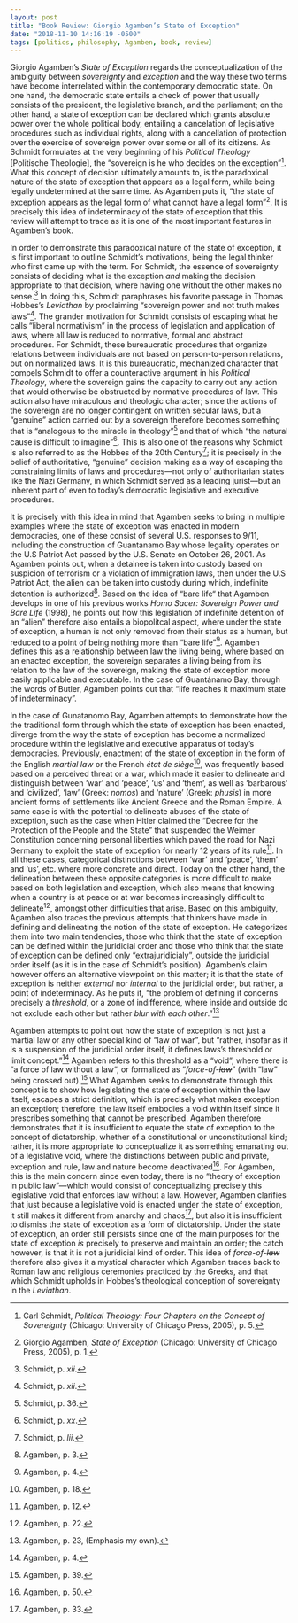 ```yaml
---
layout: post
title: "Book Review: Giorgio Agamben’s State of Exception"
date: "2018-11-10 14:16:19 -0500"
tags: [politics, philosophy, Agamben, book, review]
---
```


Giorgio Agamben’s *State of Exception* regards the conceptualization of the ambiguity between *sovereignty* and *exception* and the way these two terms have become interrelated within the contemporary democratic state. On one hand, the democratic state entails a check of power that usually consists of the president, the legislative branch, and the parliament; on the other hand, a state of exception can be declared which grants absolute power over the whole political body, entailing a cancelation of legislative procedures such as individual rights, along with a cancellation of protection over the exercise of sovereign power over some or all of its citizens. As Schmidt formulates at the very beginning of his *Political Theology* [Politische Theologie], the “sovereign is he who decides on the exception”[^1]. What this concept of decision ultimately amounts to, is the paradoxical nature of the state of exception that appears as a legal form, while being legally undetermined at the same time. As Agamben puts it, “the state of exception appears as the legal form of what cannot have a legal form”[^5]. It is precisely this idea of indeterminacy of the state of exception that this review will attempt to trace as it is one of the most important features in Agamben’s book.

In order to demonstrate this paradoxical nature of the state of exception, it is first important to outline Schmidt’s motivations, being the legal thinker who first came up with the term. For Schmidt, the essence of sovereignty consists of deciding what is the exception *and* making the decision appropriate to that decision, where having one without the other makes no sense.[^6] In doing this, Schmidt paraphrases his favorite passage in Thomas Hobbes’s *Leviathan* by proclaiming “sovereign power and not truth makes laws”[^6]. The grander motivation for Schmidt consists of escaping what he calls “liberal normativism” in the process of legislation and application of laws, where all law is reduced to normative, formal and abstract procedures. For Schmidt, these bureaucratic procedures that organize relations between individuals are not based on person-to-person relations, but on normalized laws. It is this bureaucratic, mechanized character that compels Schmidt to offer a counteractive argument in his *Political Theology*, where the sovereign gains the capacity to carry out any action that would otherwise be obstructed by normative procedures of law. This action also have miraculous and theologic character; since the actions of the sovereign are no longer contingent on written secular laws, but a “genuine” action carried out by a sovereign therefore becomes something that is “analogous to the miracle in theology”[^8] and that of which “the natural cause is difficult to imagine”[^9]. This is also one of the reasons why Schmidt is also referred to as the Hobbes of the 20th Century[^10]; it is precisely in the belief of authoritative, “genuine” decision making as a way of escaping the constraining limits of laws and procedures—not only of authoritarian states like the Nazi Germany, in which Schmidt served as a leading jurist—but an inherent part of even to today’s democratic legislative and executive procedures. 

It is precisely with this idea in mind that Agamben seeks to bring in multiple examples where the state of exception was enacted in modern democracies, one of these consist of several U.S. responses to 9/11, including the construction of Guantanamo Bay whose legality operates on the U.S Patriot Act passed by the U.S. Senate on October 26, 2001. As Agamben points out, when a detainee is taken into custody based on suspicion of terrorism or a violation of immigration laws, then under the U.S Patriot Act, the alien can be taken into custody during which, indefinite detention is authorized[^12]. Based on the idea of “bare life“ that Agamben develops in one of his previous works *Homo Sacer: Sovereign Power and Bare Life* (1998), he points out how this legislation of indefinite detention of an “alien” therefore also entails a biopolitcal aspect, where under the state of exception, a human is not only   removed from their status as a human, but reduced to a point of being nothing more than “bare life”[^13]. Agamben defines this as a relationship between law the living being, where based on an enacted exception, the sovereign separates a living being from its relation to the law of the sovereign, making the state of exception more easily applicable and executable. In the case of Guantánamo Bay, through the words of Butler, Agamben points out that “life reaches it maximum state of indeterminacy”.

In the case of Gunatanomo Bay, Agamben attempts to demonstrate how the the traditional form through which the state of exception has been enacted, diverge from the way the state of exception has become a normalized procedure within the legislative and executive apparatus of today’s democracies. Previously, enactment of the state of exception in the form of the English *martial law* or the French *état de siège*[^14], was frequently based based on a perceived threat or a war, which made it easier to delineate and distinguish between ‘war’ and ‘peace’, ‘us’ and ‘them’, as well as ‘barbarous’ and ‘civilized’, ‘law’ (Greek: *nomos*) and ‘nature’ (Greek: *phusis*) in more ancient forms of settlements like Ancient Greece and the Roman Empire. A same case is with the potential to delineate abuses of the state of exception, such as the case when Hitler claimed the “Decree for the Protection of the People and the State” that suspended the Weimer Constitution concerning personal liberties which paved the road for Nazi Germany to exploit the state of exception for nearly 12 years of its rule[^15]. In all these cases, categorical distinctions between ‘war’ and ‘peace’, ‘them’ and ‘us’, etc. where more concrete and direct. Today on the other hand, the delineation between these opposite categories is more difficult to make based on both legislation and exception, which also means that knowing when a country is at peace or at war becomes increasingly difficult to delineate[^16], amongst other difficulties that arise. Based on this ambiguity, Agamben also traces the previous attempts that thinkers have made in defining and delineating the notion of the state of exception. He categorizes them into two main tendencies, those who think that the state of exception can be defined within the juridicial order and those who think that the state of exception can be defined only “extrajuridicialy”, outside the juridicial order itself (as it is in the case of Schmidt’s position). Agamben’s claim however offers an alternative viewpoint on this matter; it is that the state of exception is neither *external* nor *internal* to the juridicial order, but rather, a point of indeterminacy. As he puts it, “the problem of defining it concerns precisely a *threshold*, or a zone of indifference, where inside and outside do not exclude each other but rather *blur with each other*.”[^17]


<!--
Reich Weimar, etc. In extreme cases, the state of exception can be extended to an extent that completely goes beyond its own ideological standards; as Benjamin puts it “no sacrifice is too great for our democracy, least of all the temporary sacrifice of democracy itself”[^11]. It under this feeling of urgency that justifies the state of exception, where “martial law” can be declared as an unconstitutional intervention can be justified—even within a liberal democratic state.
-->

Agamben attempts to point out how the state of exception is not just a martial law or any other special kind of “law of war”, but “rather, insofar as it is a suspension of the juridicial order itself, it defines laws’s threshold or limit concept.”[^2] Agamben refers to this threshold as a “void”, where there is “a force of law without a law“, or formalized as “*force-of-~~law~~*” (with “law” being crossed out).[^3] What Agamben seeks to demonstrate through this concept is to show how legislating the state of exception within the law itself, escapes a strict definition, which is precisely what makes exception an exception; therefore, the law itself embodies a void within itself since it prescribes something that cannot be prescribed. Agamben therefore demonstrates that it is insufficient to equate the state of exception to the concept of dictatorship, whether of a constitutional or unconstitutional kind; rather, it is more appropriate to conceptualize it as something emanating out of a legislative void, where the distinctions between public and private, exception and rule, law and nature become deactivated[^4]. For Agamben, this is the main concern since even today, there is no “theory of exception in public law”—which would consist of conceptualizing precisely this legislative void that enforces law without a law. However, Agamben clarifies that just because a legislative void is enacted under the state of exception, it still makes it different from anarchy and chaos[^18], but also it is insufficient to dismiss the state of exception as a form of dictatorship. Under the state of exception, an order still persists since one of the main purposes for the state of exception *is* precisely to preserve and maintain an order; the catch however, is that it is not a juridicial kind of order. This idea of *force-of-~~law~~* therefore also gives it a mystical character which Agamben traces back to Roman law and religious ceremonies practiced by the Greeks, and that which Schmidt upholds in Hobbes’s theological conception of sovereignty in the *Leviathan*.

<!--

Agamben’s *State of Exception* is an indispensable book for conceptualizing sovereignty in modern political philosophy.

-->

[^1]: Carl Schmidt, *Political Theology: Four Chapters on the Concept of Sovereignty* (Chicago: University of Chicago Press, 2005), p. 5.
[^2]: Agamben, p. 4.
[^3]: Agamben, p. 39.
[^4]: Agamben, p. 50.
[^5]: Giorgio Agamben, *State of Exception* (Chicago: University of Chicago Press, 2005), p. 1.
[^6]: Schmidt, p. *xii*.
[^7]: Schmidt, p. *xiii*.
[^8]: Schmidt, p. 36.
[^9]: Schmidt, p. *xx*.
[^10]: Schmidt, p. *lii*.
[^11]: Agamben, p. 9.
[^12]: Agamben, p. 3.
[^13]: Agamben, p. 4.
[^14]: Agamben, p. 18.
[^15]: Agamben, p. 12.
[^16]: Agamben, p. 22.
[^17]: Agamben, p. 23, (Emphasis my own).
[^18]: Agamben, p. 33.
